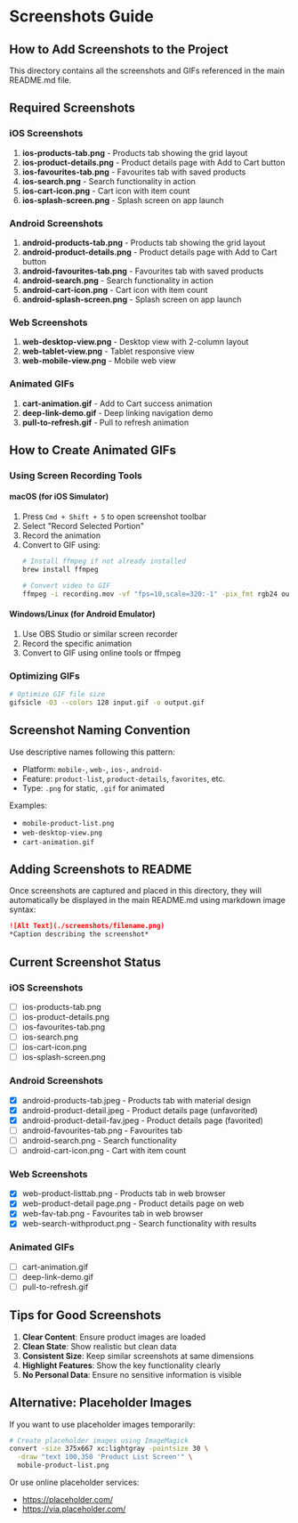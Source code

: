 # Screenshots Guide

## How to Add Screenshots to the Project

This directory contains all the screenshots and GIFs referenced in the main README.md file.

## Required Screenshots

### iOS Screenshots
1. **ios-products-tab.png** - Products tab showing the grid layout
2. **ios-product-details.png** - Product details page with Add to Cart button
3. **ios-favourites-tab.png** - Favourites tab with saved products
4. **ios-search.png** - Search functionality in action
5. **ios-cart-icon.png** - Cart icon with item count
6. **ios-splash-screen.png** - Splash screen on app launch

### Android Screenshots
1. **android-products-tab.png** - Products tab showing the grid layout
2. **android-product-details.png** - Product details page with Add to Cart button
3. **android-favourites-tab.png** - Favourites tab with saved products
4. **android-search.png** - Search functionality in action
5. **android-cart-icon.png** - Cart icon with item count
6. **android-splash-screen.png** - Splash screen on app launch

### Web Screenshots
1. **web-desktop-view.png** - Desktop view with 2-column layout
2. **web-tablet-view.png** - Tablet responsive view
3. **web-mobile-view.png** - Mobile web view

### Animated GIFs
1. **cart-animation.gif** - Add to Cart success animation
2. **deep-link-demo.gif** - Deep linking navigation demo
3. **pull-to-refresh.gif** - Pull to refresh animation

## How to Create Animated GIFs

### Using Screen Recording Tools

#### macOS (for iOS Simulator)
1. Press `Cmd + Shift + 5` to open screenshot toolbar
2. Select "Record Selected Portion"
3. Record the animation
4. Convert to GIF using:
   ```bash
   # Install ffmpeg if not already installed
   brew install ffmpeg

   # Convert video to GIF
   ffmpeg -i recording.mov -vf "fps=10,scale=320:-1" -pix_fmt rgb24 output.gif
   ```

#### Windows/Linux (for Android Emulator)
1. Use OBS Studio or similar screen recorder
2. Record the specific animation
3. Convert to GIF using online tools or ffmpeg

### Optimizing GIFs
```bash
# Optimize GIF file size
gifsicle -O3 --colors 128 input.gif -o output.gif
```

## Screenshot Naming Convention

Use descriptive names following this pattern:
- Platform: `mobile-`, `web-`, `ios-`, `android-`
- Feature: `product-list`, `product-details`, `favorites`, etc.
- Type: `.png` for static, `.gif` for animated

Examples:
- `mobile-product-list.png`
- `web-desktop-view.png`
- `cart-animation.gif`

## Adding Screenshots to README

Once screenshots are captured and placed in this directory, they will automatically be displayed in the main README.md using markdown image syntax:

```markdown
![Alt Text](./screenshots/filename.png)
*Caption describing the screenshot*
```

## Current Screenshot Status

### iOS Screenshots
- [ ] ios-products-tab.png
- [ ] ios-product-details.png
- [ ] ios-favourites-tab.png
- [ ] ios-search.png
- [ ] ios-cart-icon.png
- [ ] ios-splash-screen.png

### Android Screenshots
- [x] android-products-tab.jpeg - Products tab with material design
- [x] android-product-detail.jpeg - Product details page (unfavorited)
- [x] android-product-detail-fav.jpeg - Product details page (favorited)
- [ ] android-favourites-tab.png - Favourites tab
- [ ] android-search.png - Search functionality
- [ ] android-cart-icon.png - Cart with item count

### Web Screenshots
- [x] web-product-listtab.png - Products tab in web browser
- [x] web-product-detail page.png - Product details page on web
- [x] web-fav-tab.png - Favourites tab in web browser
- [x] web-search-withproduct.png - Search functionality with results

### Animated GIFs
- [ ] cart-animation.gif
- [ ] deep-link-demo.gif
- [ ] pull-to-refresh.gif

## Tips for Good Screenshots

1. **Clear Content**: Ensure product images are loaded
2. **Clean State**: Show realistic but clean data
3. **Consistent Size**: Keep similar screenshots at same dimensions
4. **Highlight Features**: Show the key functionality clearly
5. **No Personal Data**: Ensure no sensitive information is visible

## Alternative: Placeholder Images

If you want to use placeholder images temporarily:

```bash
# Create placeholder images using ImageMagick
convert -size 375x667 xc:lightgray -pointsize 30 \
  -draw "text 100,350 'Product List Screen'" \
  mobile-product-list.png
```

Or use online placeholder services:
- https://placeholder.com/
- https://via.placeholder.com/